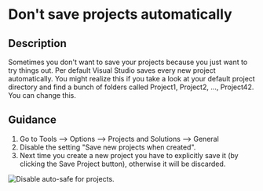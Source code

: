 # Don't save projects automatically

## Description
Sometimes you don't want to save your projects because you just want to try things out. Per default Visual Studio saves every new project automatically. You might realize this if you take a look at your default project directory and find a bunch of folders called Project1, Project2, ..., Project42. You can change this.

## Guidance
1. Go to Tools --> Options --> Projects and Solutions --> General
1. Disable the setting "Save new projects when created".
1. Next time you create a new project you have to explicitly save it (by clicking the Save Project button), otherwise it will be discarded.

![Disable auto-safe for projects.](DontSaveProjectsAutomatically/images/dontsave.png)

